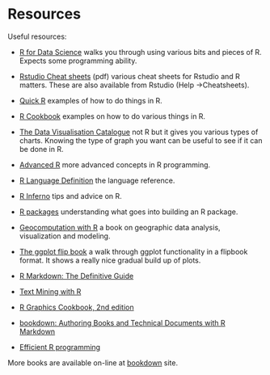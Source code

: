 # Resources

Useful resources:

* [R for Data Science](http://r4ds.had.co.nz/) walks you through using various bits and pieces of R. Expects some 
  programming ability.
* [Rstudio Cheat sheets](https://www.rstudio.com/resources/cheatsheets/) (pdf) various cheat sheets for Rstudio and R matters. These are also available from Rstudio (Help -&gt;Cheatsheets).
* [Quick R](http://www.statmethods.net/) examples of how to do things in R.
* [R Cookbook](http://www.cookbook-r.com/) examples on how to do various things in R.

* [The Data Visualisation Catalogue](http://datavizcatalogue.com/search/patterns.html) not R but it gives you various types of charts. Knowing the type of graph you want can be useful to see if it can be done in R.

* [Advanced R](http://adv-r.had.co.nz/) more advanced concepts in R programming.

* [R Language Definition](https://cran.r-project.org/doc/manuals/r-release/R-lang.html) the language reference.

* [R Inferno](http://www.burns-stat.com/pages/Tutor/R_inferno.pdf) tips and advice on R.

* [R packages](http://r-pkgs.had.co.nz/) understanding what goes into building an R package.

* [Geocomputation with R](https://geocompr.robinlovelace.net/) a book on geographic data analysis, visualization and modeling.

* [The ggplot flip book](https://evamaerey.github.io/ggplot_flipbook/ggplot_flipbook_xaringan.html) a walk through ggplot functionality in a flipbook format. It shows a really nice gradual build up of plots.

* [R Markdown: The Definitive Guide](https://bookdown.org/yihui/rmarkdown/)

* [Text Mining with R](https://www.tidytextmining.com/)

* [R Graphics Cookbook, 2nd edition](https://r-graphics.org/)

* [bookdown: Authoring Books and Technical Documents with R Markdown](https://bookdown.org/yihui/bookdown/)

* [Efficient R programming](https://bookdown.org/csgillespie/efficientR/)

More books are available on-line at [bookdown](https://bookdown.org/) site.
